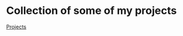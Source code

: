 # Collection of some of my projects

[Projects](https://github.com/vipulrai91/my-projects/wiki/Projects-Home)
